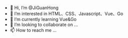 - 👋 Hi, I’m @JiGuanHong
- 👀 I’m interested in HTML、CSS、Javascript、Vue、Go
- 🌱 I’m currently learning Vue&Go
- 💞️ I’m looking to collaborate on ...
- 📫 How to reach me ...

<!---
JiGuanHong/JiGuanHong is a ✨ special ✨ repository because its `README.md` (this file) appears on your GitHub profile.
You can click the Preview link to take a look at your changes.
--->
